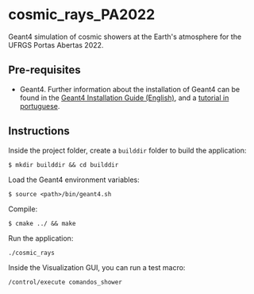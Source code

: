 # cosmic_rays_PA2022

Geant4 simulation of cosmic showers at the Earth's atmosphere for the UFRGS Portas Abertas 2022. 


## Pre-requisites

* Geant4. Further information about the installation of Geant4 can be found in the [Geant4 Installation Guide (English)](https://mirror.umd.edu/gentoo/distfiles/Geant4InstallationGuide-4.10.7.pdf), and a [tutorial in portuguese](http://lief.if.ufrgs.br/~marcosderos/miscellaneous/Guia_Geant4.pdf).

## Instructions

Inside the project folder, create a `builddir` folder to build the application:

`$ mkdir builddir && cd builddir`

Load the Geant4 environment variables:

`$ source <path>/bin/geant4.sh`

Compile:

`$ cmake ../ && make`

Run the application:

`./cosmic_rays`

Inside the Visualization GUI, you can run a test macro:

`/control/execute comandos_shower`



